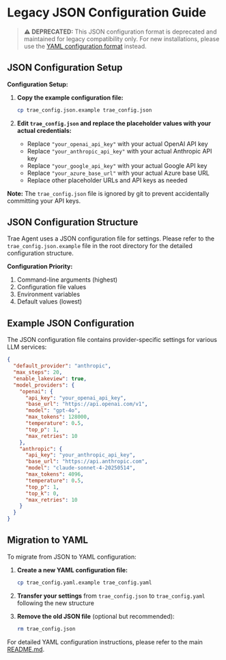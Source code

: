 # Legacy JSON Configuration Guide

> **⚠️ DEPRECATED:** This JSON configuration format is deprecated and maintained for legacy compatibility only. For new installations, please use the [YAML configuration format](../README.md#configuration) instead.

## JSON Configuration Setup

**Configuration Setup:**

1. **Copy the example configuration file:**

   ```bash
   cp trae_config.json.example trae_config.json
   ```

2. **Edit `trae_config.json` and replace the placeholder values with your actual credentials:**
   - Replace `"your_openai_api_key"` with your actual OpenAI API key
   - Replace `"your_anthropic_api_key"` with your actual Anthropic API key
   - Replace `"your_google_api_key"` with your actual Google API key
   - Replace `"your_azure_base_url"` with your actual Azure base URL
   - Replace other placeholder URLs and API keys as needed

**Note:** The `trae_config.json` file is ignored by git to prevent accidentally committing your API keys.

## JSON Configuration Structure

Trae Agent uses a JSON configuration file for settings. Please refer to the `trae_config.json.example` file in the root directory for the detailed configuration structure.

**Configuration Priority:**

1. Command-line arguments (highest)
2. Configuration file values
3. Environment variables
4. Default values (lowest)

## Example JSON Configuration

The JSON configuration file contains provider-specific settings for various LLM services:

```json
{
  "default_provider": "anthropic",
  "max_steps": 20,
  "enable_lakeview": true,
  "model_providers": {
    "openai": {
      "api_key": "your_openai_api_key",
      "base_url": "https://api.openai.com/v1",
      "model": "gpt-4o",
      "max_tokens": 128000,
      "temperature": 0.5,
      "top_p": 1,
      "max_retries": 10
    },
    "anthropic": {
      "api_key": "your_anthropic_api_key",
      "base_url": "https://api.anthropic.com",
      "model": "claude-sonnet-4-20250514",
      "max_tokens": 4096,
      "temperature": 0.5,
      "top_p": 1,
      "top_k": 0,
      "max_retries": 10
    }
  }
}
```

## Migration to YAML

To migrate from JSON to YAML configuration:

1. **Create a new YAML configuration file:**
   ```bash
   cp trae_config.yaml.example trae_config.yaml
   ```

2. **Transfer your settings** from `trae_config.json` to `trae_config.yaml` following the new structure

3. **Remove the old JSON file** (optional but recommended):
   ```bash
   rm trae_config.json
   ```

For detailed YAML configuration instructions, please refer to the main [README.md](../README.md#configuration).
